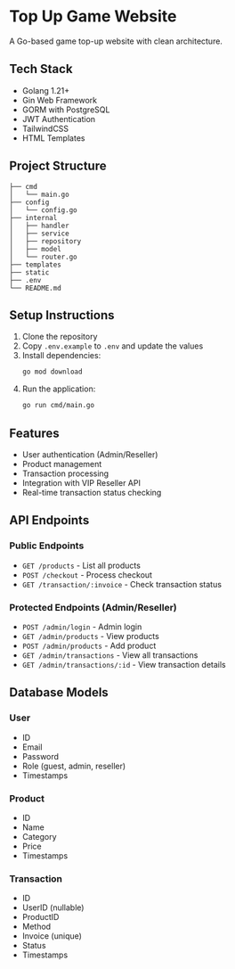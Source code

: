 # Top Up Game Website

A Go-based game top-up website with clean architecture.

## Tech Stack

- Golang 1.21+
- Gin Web Framework
- GORM with PostgreSQL
- JWT Authentication
- TailwindCSS
- HTML Templates

## Project Structure

```
├── cmd
│   └── main.go
├── config
│   └── config.go
├── internal
│   ├── handler
│   ├── service
│   ├── repository
│   ├── model
│   └── router.go
├── templates
├── static
├── .env
└── README.md
```

## Setup Instructions

1. Clone the repository
2. Copy `.env.example` to `.env` and update the values
3. Install dependencies:
   ```bash
   go mod download
   ```
4. Run the application:
   ```bash
   go run cmd/main.go
   ```

## Features

- User authentication (Admin/Reseller)
- Product management
- Transaction processing
- Integration with VIP Reseller API
- Real-time transaction status checking

## API Endpoints

### Public Endpoints
- `GET /products` - List all products
- `POST /checkout` - Process checkout
- `GET /transaction/:invoice` - Check transaction status

### Protected Endpoints (Admin/Reseller)
- `POST /admin/login` - Admin login
- `GET /admin/products` - View products
- `POST /admin/products` - Add product
- `GET /admin/transactions` - View all transactions
- `GET /admin/transactions/:id` - View transaction details

## Database Models

### User
- ID
- Email
- Password
- Role (guest, admin, reseller)
- Timestamps

### Product
- ID
- Name
- Category
- Price
- Timestamps

### Transaction
- ID
- UserID (nullable)
- ProductID
- Method
- Invoice (unique)
- Status
- Timestamps
